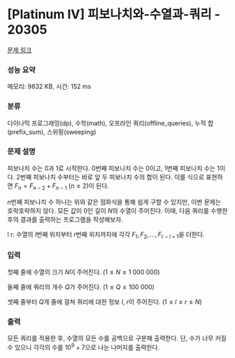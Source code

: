 # [Platinum IV] 피보나치와-수열과-쿼리 - 20305 

[문제 링크](https://www.acmicpc.net/problem/20305) 

### 성능 요약

메모리: 9832 KB, 시간: 152 ms

### 분류

다이나믹 프로그래밍(dp), 수학(math), 오프라인 쿼리(offline_queries), 누적 합(prefix_sum), 스위핑(sweeping)

### 문제 설명

피보나치 수는 $0$과 $1$로 시작한다. $0$번째 피보나치 수는 $0$이고, $1$번째 피보나치 수는 $1$이다. $2$번째 피보나치 수부터는 바로 앞 두 피보나치 수의 합이 된다. 이를 식으로 표현하면 $F_n = F_{n-2} + F_{n-1}$ ($n \geq 2$)이 된다.

$n$번째 피보나치 수 하나는 위와 같은 점화식을 통해 쉽게 구할 수 있지만, 이번 문제는 호락호락하지 않다. 모든 값이 $0$인 길이 $N$의 수열이 주어진다. 이때, 다음 쿼리를 수행한 후의 결과를 출력하는 프로그램을 작성해보자.


 l r: 수열의 $l$번째 위치부터 $r$번째 위치까지에 각각 $F_1, F_2, ..., F_{r-l+1}$을 더한다.
### 입력 

 첫째 줄에 수열의 크기 $N$이 주어진다. ($1 \leq N \leq 1\ 000\ 000$)

둘째 줄에 쿼리의 개수 $Q$가 주어진다. ($1 \leq Q \leq 100\ 000$)

셋째 줄부터 $Q$개 줄에 걸쳐 쿼리에 대한 정보 $l$, $r$이 주어진다. ($1 \leq l \leq r \leq N$)
### 출력 

 모든 쿼리를 적용한 후, 수열의 모든 수를 공백으로 구분해 출력한다. 단, 수가 너무 커질 수 있으니 각각의 수를 $10^9+7$으로 나눈 나머지를 출력한다.


